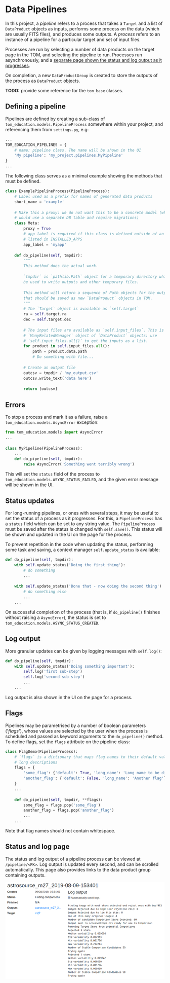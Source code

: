 # Data Pipelines

In this project, a *pipeline* refers to a process that takes a `Target` and a
list of `DataProduct` objects as inputs, performs some process on the data
(which are usually FITS files), and produces some outputs. A *process* refers
to an instance of a pipeline for a particular target and set of input files.

Processes are run by selecting a number of data products on the target page in
the TOM, and selecting the pipeline to run. Processes run asynchronously, and a
[separate page shown the status and log output as it
progresses](#status-and-log-page).

On completion, a new `DataProductGroup` is created to store the outputs of the
process as `DataProduct` objects.

**TODO:** provide some reference for the `tom_base` classes.

## Defining a pipeline

Pipelines are defined by creating a sub-class of
`tom_education.models.PipelineProcess` somewhere within your project, and
referencing them from `settings.py`, e.g:

```python
...
TOM_EDUCATION_PIPELINES = {
    # name: pipeline class. The name will be shown in the UI
    'My pipeline': 'my_project.pipelines.MyPipeline'
}
...
```

The following class serves as a minimal example showing the methods that must
be defined.

```python
class ExamplePipelineProcess(PipelineProcess):
    # Label used as a prefix for names of generated data products
    short_name = 'example'

    # Make this a proxy: we do not want this to be a concrete model (which
    # would use a separate DB table and require migrations)
    class Meta:
        proxy = True
        # app label is required if this class is defined outside of an app
        # listed in INSTALLED_APPS
        app_label = 'myapp'

    def do_pipeline(self, tmpdir):
        """
        This method does the actual work.

        `tmpdir` is `pathlib.Path` object for a temporary directory which can
        be used to write outputs and other temporary files.

        This method will return a sequence of Path objects for the output files
        that should be saved as new `DataProduct` objects in TOM.
        """
        # The `Target` object is available as `self.target`
        ra = self.target.ra
        dec = self.target.dec

        # The input files are available as `self.input_files`. This is a Django
        # `ManyRelatedManager` object of `DataProduct` objects: use
        # `self.input_files.all()` to get the inputs as a list.
        for product in self.input_files.all():
            path = product.data.path
            # Do something with file...

        # Create an output file
        outcsv = tmpdir / 'my_output.csv'
        outcsv.write_text('data here')

        return [outcsv]
```

## Errors

To stop a process and mark it as a failure, raise a `tom_education.models.AsyncError` exception:

```python
from tom_education.models import AsyncError
...

class MyPipeline(PipelineProcess):
    ...
    def do_pipeline(self, tmpdir):
        raise AsyncError('Something went terribly wrong')
```

This will set the `status` field of the process to
`tom_education.models.ASYNC_STATUS_FAILED`, and the given error message will be
shown in the UI.

## Status updates

For long-running pipelines, or ones with several steps, it may be useful to set
the status of a process as it progresses. For this, a `PipelineProcess` has a
`status` field which can be set to any string value. The `PipelineProcess` must
be saved after the status is changed with `self.save()`. This status will be
shown and updated in the UI on the page for the process.

To prevent repetition in the code when updating the status, performing some
task and saving, a context manager `self.update_status` is available:

```python
def do_pipeline(self, tmpdir):
    with self.update_status('Doing the first thing'):
        # do something
        ...

    with self.update_status('Done that - now doing the second thing')
        # do something else
        ...
    ...
```

On successful completion of the process (that is, if `do_pipeline()` finishes
without raising a `AsyncError`), the status is set to
`tom_education.models.ASYNC_STATUS_CREATED`.

## Log output

More granular updates can be given by logging messages with `self.log()`:

```python
def do_pipeline(self, tmpdir):
    with self.update_status('Doing something important'):
        self.log('first sub-step')
        self.log('second sub-step')
        ...
    ...
```

Log output is also shown in the UI on the page for a process.

## Flags

Pipelines may be parametrised by a number of boolean parameters ('*flags*'),
whose values are selected by the user when the process is scheduled and passed
as keyword arguments to the `do_pipeline()` method. To define flags, set the
`flags` attribute on the pipeline class:

```python
class FlagDemo(PipelineProcess):
    # `flags` is a dictionary that maps flag names to their default values and
    # long descriptions
    flags = {
        'some_flag': {'default': True, 'long_name': 'Long name to be displayed in the UI'},
        'another_flag': {'default': False, 'long_name': 'Another flag'}
    }
    ...

    def do_pipeline(self, tmpdir, **flags):
        some_flag = flags.pop('some_flag')
        another_flag = flags.pop('another_flag')
        ...
    ...
```

Note that flag names should not contain whitespace.

## Status and log page

The status and log output of a pipeline process can be viewed at
`/pipeline/<PK>`. Log output is updated every second, and can be scrolled
automatically. This page also provides links to the data product group
containing outputs.

![Pipeline detail view screenshot](images/pipeline_log_view.png)
